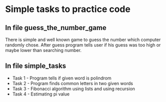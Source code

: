 # Simple tasks to practice code
## In file guess_the_number_game
There is simple and well known game to guess the number which computer randomly chose. After guess program tells user if his guess was too high or maybe lower than searching number. 
## In file simple_tasks
* Task 1 - Program tells if given word is polindrom 
* Task 2 - Program finds common letters in two given words
* Task 3 - Fibonacci algorithm using lists and using recursion
* Task 4 - Estimating pi value